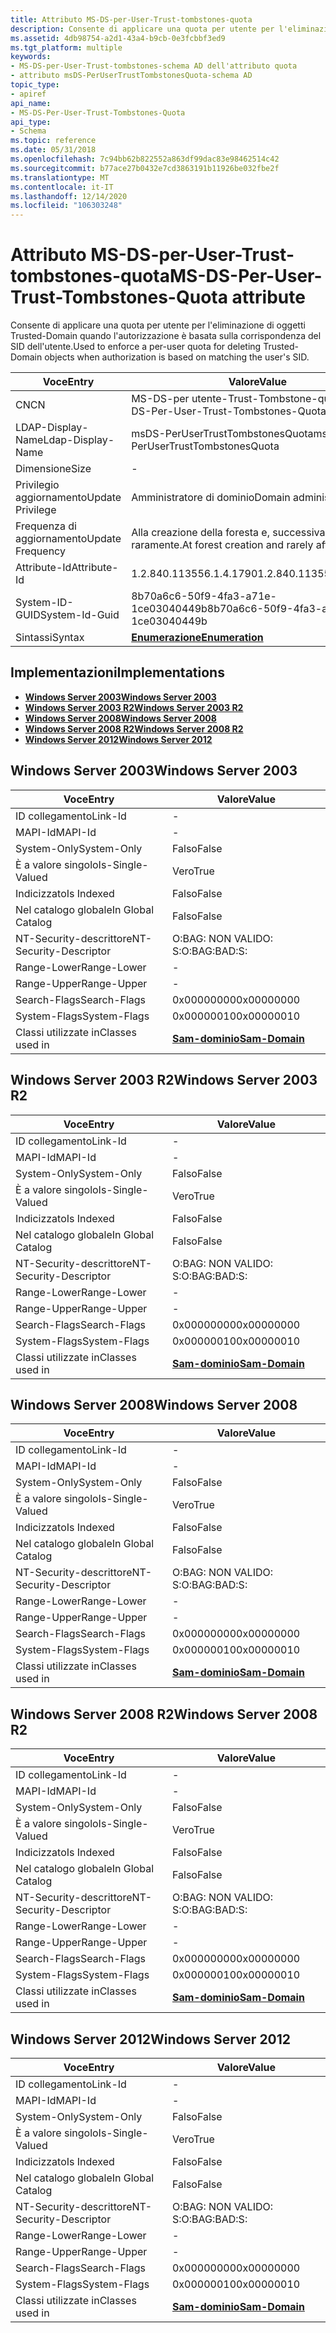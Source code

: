 ```yaml
---
title: Attributo MS-DS-per-User-Trust-tombstones-quota
description: Consente di applicare una quota per utente per l'eliminazione di oggetti Trusted-Domain quando l'autorizzazione è basata sulla corrispondenza del SID dell'utente.
ms.assetid: 4db98754-a2d1-43a4-b9cb-0e3fcbbf3ed9
ms.tgt_platform: multiple
keywords:
- MS-DS-per-User-Trust-tombstones-schema AD dell'attributo quota
- attributo msDS-PerUserTrustTombstonesQuota-schema AD
topic_type:
- apiref
api_name:
- MS-DS-Per-User-Trust-Tombstones-Quota
api_type:
- Schema
ms.topic: reference
ms.date: 05/31/2018
ms.openlocfilehash: 7c94bb62b822552a863df99dac83e98462514c42
ms.sourcegitcommit: b77ace27b0432e7cd3863191b11926be032fbe2f
ms.translationtype: MT
ms.contentlocale: it-IT
ms.lasthandoff: 12/14/2020
ms.locfileid: "106303248"
---
```

# <a name="ms-ds-per-user-trust-tombstones-quota-attribute"></a><span data-ttu-id="99052-105">Attributo MS-DS-per-User-Trust-tombstones-quota</span><span class="sxs-lookup"><span data-stu-id="99052-105">MS-DS-Per-User-Trust-Tombstones-Quota attribute</span></span>

<span data-ttu-id="99052-106">Consente di applicare una quota per utente per l'eliminazione di oggetti Trusted-Domain quando l'autorizzazione è basata sulla corrispondenza del SID dell'utente.</span><span class="sxs-lookup"><span data-stu-id="99052-106">Used to enforce a per-user quota for deleting Trusted-Domain objects when authorization is based on matching the user's SID.</span></span>



| <span data-ttu-id="99052-107">Voce</span><span class="sxs-lookup"><span data-stu-id="99052-107">Entry</span></span> | <span data-ttu-id="99052-108">Valore</span><span class="sxs-lookup"><span data-stu-id="99052-108">Value</span></span> |
|-------------------|-------------------------------------------|
| <span data-ttu-id="99052-109">CN</span><span class="sxs-lookup"><span data-stu-id="99052-109">CN</span></span>                | <span data-ttu-id="99052-110">MS-DS-per utente-Trust-Tombstone-quota</span><span class="sxs-lookup"><span data-stu-id="99052-110">MS-DS-Per-User-Trust-Tombstones-Quota</span></span>     |
| <span data-ttu-id="99052-111">LDAP-Display-Name</span><span class="sxs-lookup"><span data-stu-id="99052-111">Ldap-Display-Name</span></span> | <span data-ttu-id="99052-112">msDS-PerUserTrustTombstonesQuota</span><span class="sxs-lookup"><span data-stu-id="99052-112">msDS-PerUserTrustTombstonesQuota</span></span>          |
| <span data-ttu-id="99052-113">Dimensione</span><span class="sxs-lookup"><span data-stu-id="99052-113">Size</span></span>              | \-                                        |
| <span data-ttu-id="99052-114">Privilegio aggiornamento</span><span class="sxs-lookup"><span data-stu-id="99052-114">Update Privilege</span></span>  | <span data-ttu-id="99052-115">Amministratore di dominio</span><span class="sxs-lookup"><span data-stu-id="99052-115">Domain administrator</span></span>                      |
| <span data-ttu-id="99052-116">Frequenza di aggiornamento</span><span class="sxs-lookup"><span data-stu-id="99052-116">Update Frequency</span></span>  | <span data-ttu-id="99052-117">Alla creazione della foresta e, successivamente, raramente.</span><span class="sxs-lookup"><span data-stu-id="99052-117">At forest creation and rarely after that.</span></span> |
| <span data-ttu-id="99052-118">Attribute-Id</span><span class="sxs-lookup"><span data-stu-id="99052-118">Attribute-Id</span></span>      | <span data-ttu-id="99052-119">1.2.840.113556.1.4.1790</span><span class="sxs-lookup"><span data-stu-id="99052-119">1.2.840.113556.1.4.1790</span></span>                   |
| <span data-ttu-id="99052-120">System-ID-GUID</span><span class="sxs-lookup"><span data-stu-id="99052-120">System-Id-Guid</span></span>    | <span data-ttu-id="99052-121">8b70a6c6-50f9-4fa3-a71e-1ce03040449b</span><span class="sxs-lookup"><span data-stu-id="99052-121">8b70a6c6-50f9-4fa3-a71e-1ce03040449b</span></span>      |
| <span data-ttu-id="99052-122">Sintassi</span><span class="sxs-lookup"><span data-stu-id="99052-122">Syntax</span></span>            | [<span data-ttu-id="99052-123">**Enumerazione**</span><span class="sxs-lookup"><span data-stu-id="99052-123">**Enumeration**</span></span>](s-enumeration.md)      |



## <a name="implementations"></a><span data-ttu-id="99052-124">Implementazioni</span><span class="sxs-lookup"><span data-stu-id="99052-124">Implementations</span></span>

-   [<span data-ttu-id="99052-125">**Windows Server 2003**</span><span class="sxs-lookup"><span data-stu-id="99052-125">**Windows Server 2003**</span></span>](#windows-server-2003)
-   [<span data-ttu-id="99052-126">**Windows Server 2003 R2**</span><span class="sxs-lookup"><span data-stu-id="99052-126">**Windows Server 2003 R2**</span></span>](#windows-server-2003-r2)
-   [<span data-ttu-id="99052-127">**Windows Server 2008**</span><span class="sxs-lookup"><span data-stu-id="99052-127">**Windows Server 2008**</span></span>](#windows-server-2008)
-   [<span data-ttu-id="99052-128">**Windows Server 2008 R2**</span><span class="sxs-lookup"><span data-stu-id="99052-128">**Windows Server 2008 R2**</span></span>](#windows-server-2008-r2)
-   [<span data-ttu-id="99052-129">**Windows Server 2012**</span><span class="sxs-lookup"><span data-stu-id="99052-129">**Windows Server 2012**</span></span>](#windows-server-2012)

## <a name="windows-server-2003"></a><span data-ttu-id="99052-130">Windows Server 2003</span><span class="sxs-lookup"><span data-stu-id="99052-130">Windows Server 2003</span></span>



| <span data-ttu-id="99052-131">Voce</span><span class="sxs-lookup"><span data-stu-id="99052-131">Entry</span></span> | <span data-ttu-id="99052-132">Valore</span><span class="sxs-lookup"><span data-stu-id="99052-132">Value</span></span> |
|------------------------|----------------------------------------------|
| <span data-ttu-id="99052-133">ID collegamento</span><span class="sxs-lookup"><span data-stu-id="99052-133">Link-Id</span></span>                | \-                                           |
| <span data-ttu-id="99052-134">MAPI-Id</span><span class="sxs-lookup"><span data-stu-id="99052-134">MAPI-Id</span></span>                | \-                                           |
| <span data-ttu-id="99052-135">System-Only</span><span class="sxs-lookup"><span data-stu-id="99052-135">System-Only</span></span>            | <span data-ttu-id="99052-136">Falso</span><span class="sxs-lookup"><span data-stu-id="99052-136">False</span></span>                                        |
| <span data-ttu-id="99052-137">È a valore singolo</span><span class="sxs-lookup"><span data-stu-id="99052-137">Is-Single-Valued</span></span>       | <span data-ttu-id="99052-138">Vero</span><span class="sxs-lookup"><span data-stu-id="99052-138">True</span></span>                                         |
| <span data-ttu-id="99052-139">Indicizzato</span><span class="sxs-lookup"><span data-stu-id="99052-139">Is Indexed</span></span>             | <span data-ttu-id="99052-140">Falso</span><span class="sxs-lookup"><span data-stu-id="99052-140">False</span></span>                                        |
| <span data-ttu-id="99052-141">Nel catalogo globale</span><span class="sxs-lookup"><span data-stu-id="99052-141">In Global Catalog</span></span>      | <span data-ttu-id="99052-142">Falso</span><span class="sxs-lookup"><span data-stu-id="99052-142">False</span></span>                                        |
| <span data-ttu-id="99052-143">NT-Security-descrittore</span><span class="sxs-lookup"><span data-stu-id="99052-143">NT-Security-Descriptor</span></span> | <span data-ttu-id="99052-144">O:BAG: NON VALIDO: S:</span><span class="sxs-lookup"><span data-stu-id="99052-144">O:BAG:BAD:S:</span></span>                                 |
| <span data-ttu-id="99052-145">Range-Lower</span><span class="sxs-lookup"><span data-stu-id="99052-145">Range-Lower</span></span>            | \-                                           |
| <span data-ttu-id="99052-146">Range-Upper</span><span class="sxs-lookup"><span data-stu-id="99052-146">Range-Upper</span></span>            | \-                                           |
| <span data-ttu-id="99052-147">Search-Flags</span><span class="sxs-lookup"><span data-stu-id="99052-147">Search-Flags</span></span>           | <span data-ttu-id="99052-148">0x00000000</span><span class="sxs-lookup"><span data-stu-id="99052-148">0x00000000</span></span>                                   |
| <span data-ttu-id="99052-149">System-Flags</span><span class="sxs-lookup"><span data-stu-id="99052-149">System-Flags</span></span>           | <span data-ttu-id="99052-150">0x00000010</span><span class="sxs-lookup"><span data-stu-id="99052-150">0x00000010</span></span>                                   |
| <span data-ttu-id="99052-151">Classi utilizzate in</span><span class="sxs-lookup"><span data-stu-id="99052-151">Classes used in</span></span>        | [<span data-ttu-id="99052-152">**Sam-dominio**</span><span class="sxs-lookup"><span data-stu-id="99052-152">**Sam-Domain**</span></span>](c-samdomain.md)<br/> |



## <a name="windows-server-2003-r2"></a><span data-ttu-id="99052-153">Windows Server 2003 R2</span><span class="sxs-lookup"><span data-stu-id="99052-153">Windows Server 2003 R2</span></span>



| <span data-ttu-id="99052-154">Voce</span><span class="sxs-lookup"><span data-stu-id="99052-154">Entry</span></span> | <span data-ttu-id="99052-155">Valore</span><span class="sxs-lookup"><span data-stu-id="99052-155">Value</span></span> |
|------------------------|----------------------------------------------|
| <span data-ttu-id="99052-156">ID collegamento</span><span class="sxs-lookup"><span data-stu-id="99052-156">Link-Id</span></span>                | \-                                           |
| <span data-ttu-id="99052-157">MAPI-Id</span><span class="sxs-lookup"><span data-stu-id="99052-157">MAPI-Id</span></span>                | \-                                           |
| <span data-ttu-id="99052-158">System-Only</span><span class="sxs-lookup"><span data-stu-id="99052-158">System-Only</span></span>            | <span data-ttu-id="99052-159">Falso</span><span class="sxs-lookup"><span data-stu-id="99052-159">False</span></span>                                        |
| <span data-ttu-id="99052-160">È a valore singolo</span><span class="sxs-lookup"><span data-stu-id="99052-160">Is-Single-Valued</span></span>       | <span data-ttu-id="99052-161">Vero</span><span class="sxs-lookup"><span data-stu-id="99052-161">True</span></span>                                         |
| <span data-ttu-id="99052-162">Indicizzato</span><span class="sxs-lookup"><span data-stu-id="99052-162">Is Indexed</span></span>             | <span data-ttu-id="99052-163">Falso</span><span class="sxs-lookup"><span data-stu-id="99052-163">False</span></span>                                        |
| <span data-ttu-id="99052-164">Nel catalogo globale</span><span class="sxs-lookup"><span data-stu-id="99052-164">In Global Catalog</span></span>      | <span data-ttu-id="99052-165">Falso</span><span class="sxs-lookup"><span data-stu-id="99052-165">False</span></span>                                        |
| <span data-ttu-id="99052-166">NT-Security-descrittore</span><span class="sxs-lookup"><span data-stu-id="99052-166">NT-Security-Descriptor</span></span> | <span data-ttu-id="99052-167">O:BAG: NON VALIDO: S:</span><span class="sxs-lookup"><span data-stu-id="99052-167">O:BAG:BAD:S:</span></span>                                 |
| <span data-ttu-id="99052-168">Range-Lower</span><span class="sxs-lookup"><span data-stu-id="99052-168">Range-Lower</span></span>            | \-                                           |
| <span data-ttu-id="99052-169">Range-Upper</span><span class="sxs-lookup"><span data-stu-id="99052-169">Range-Upper</span></span>            | \-                                           |
| <span data-ttu-id="99052-170">Search-Flags</span><span class="sxs-lookup"><span data-stu-id="99052-170">Search-Flags</span></span>           | <span data-ttu-id="99052-171">0x00000000</span><span class="sxs-lookup"><span data-stu-id="99052-171">0x00000000</span></span>                                   |
| <span data-ttu-id="99052-172">System-Flags</span><span class="sxs-lookup"><span data-stu-id="99052-172">System-Flags</span></span>           | <span data-ttu-id="99052-173">0x00000010</span><span class="sxs-lookup"><span data-stu-id="99052-173">0x00000010</span></span>                                   |
| <span data-ttu-id="99052-174">Classi utilizzate in</span><span class="sxs-lookup"><span data-stu-id="99052-174">Classes used in</span></span>        | [<span data-ttu-id="99052-175">**Sam-dominio**</span><span class="sxs-lookup"><span data-stu-id="99052-175">**Sam-Domain**</span></span>](c-samdomain.md)<br/> |



## <a name="windows-server-2008"></a><span data-ttu-id="99052-176">Windows Server 2008</span><span class="sxs-lookup"><span data-stu-id="99052-176">Windows Server 2008</span></span>



| <span data-ttu-id="99052-177">Voce</span><span class="sxs-lookup"><span data-stu-id="99052-177">Entry</span></span> | <span data-ttu-id="99052-178">Valore</span><span class="sxs-lookup"><span data-stu-id="99052-178">Value</span></span> |
|------------------------|----------------------------------------------|
| <span data-ttu-id="99052-179">ID collegamento</span><span class="sxs-lookup"><span data-stu-id="99052-179">Link-Id</span></span>                | \-                                           |
| <span data-ttu-id="99052-180">MAPI-Id</span><span class="sxs-lookup"><span data-stu-id="99052-180">MAPI-Id</span></span>                | \-                                           |
| <span data-ttu-id="99052-181">System-Only</span><span class="sxs-lookup"><span data-stu-id="99052-181">System-Only</span></span>            | <span data-ttu-id="99052-182">Falso</span><span class="sxs-lookup"><span data-stu-id="99052-182">False</span></span>                                        |
| <span data-ttu-id="99052-183">È a valore singolo</span><span class="sxs-lookup"><span data-stu-id="99052-183">Is-Single-Valued</span></span>       | <span data-ttu-id="99052-184">Vero</span><span class="sxs-lookup"><span data-stu-id="99052-184">True</span></span>                                         |
| <span data-ttu-id="99052-185">Indicizzato</span><span class="sxs-lookup"><span data-stu-id="99052-185">Is Indexed</span></span>             | <span data-ttu-id="99052-186">Falso</span><span class="sxs-lookup"><span data-stu-id="99052-186">False</span></span>                                        |
| <span data-ttu-id="99052-187">Nel catalogo globale</span><span class="sxs-lookup"><span data-stu-id="99052-187">In Global Catalog</span></span>      | <span data-ttu-id="99052-188">Falso</span><span class="sxs-lookup"><span data-stu-id="99052-188">False</span></span>                                        |
| <span data-ttu-id="99052-189">NT-Security-descrittore</span><span class="sxs-lookup"><span data-stu-id="99052-189">NT-Security-Descriptor</span></span> | <span data-ttu-id="99052-190">O:BAG: NON VALIDO: S:</span><span class="sxs-lookup"><span data-stu-id="99052-190">O:BAG:BAD:S:</span></span>                                 |
| <span data-ttu-id="99052-191">Range-Lower</span><span class="sxs-lookup"><span data-stu-id="99052-191">Range-Lower</span></span>            | \-                                           |
| <span data-ttu-id="99052-192">Range-Upper</span><span class="sxs-lookup"><span data-stu-id="99052-192">Range-Upper</span></span>            | \-                                           |
| <span data-ttu-id="99052-193">Search-Flags</span><span class="sxs-lookup"><span data-stu-id="99052-193">Search-Flags</span></span>           | <span data-ttu-id="99052-194">0x00000000</span><span class="sxs-lookup"><span data-stu-id="99052-194">0x00000000</span></span>                                   |
| <span data-ttu-id="99052-195">System-Flags</span><span class="sxs-lookup"><span data-stu-id="99052-195">System-Flags</span></span>           | <span data-ttu-id="99052-196">0x00000010</span><span class="sxs-lookup"><span data-stu-id="99052-196">0x00000010</span></span>                                   |
| <span data-ttu-id="99052-197">Classi utilizzate in</span><span class="sxs-lookup"><span data-stu-id="99052-197">Classes used in</span></span>        | [<span data-ttu-id="99052-198">**Sam-dominio**</span><span class="sxs-lookup"><span data-stu-id="99052-198">**Sam-Domain**</span></span>](c-samdomain.md)<br/> |



## <a name="windows-server-2008-r2"></a><span data-ttu-id="99052-199">Windows Server 2008 R2</span><span class="sxs-lookup"><span data-stu-id="99052-199">Windows Server 2008 R2</span></span>



| <span data-ttu-id="99052-200">Voce</span><span class="sxs-lookup"><span data-stu-id="99052-200">Entry</span></span> | <span data-ttu-id="99052-201">Valore</span><span class="sxs-lookup"><span data-stu-id="99052-201">Value</span></span> |
|------------------------|----------------------------------------------|
| <span data-ttu-id="99052-202">ID collegamento</span><span class="sxs-lookup"><span data-stu-id="99052-202">Link-Id</span></span>                | \-                                           |
| <span data-ttu-id="99052-203">MAPI-Id</span><span class="sxs-lookup"><span data-stu-id="99052-203">MAPI-Id</span></span>                | \-                                           |
| <span data-ttu-id="99052-204">System-Only</span><span class="sxs-lookup"><span data-stu-id="99052-204">System-Only</span></span>            | <span data-ttu-id="99052-205">Falso</span><span class="sxs-lookup"><span data-stu-id="99052-205">False</span></span>                                        |
| <span data-ttu-id="99052-206">È a valore singolo</span><span class="sxs-lookup"><span data-stu-id="99052-206">Is-Single-Valued</span></span>       | <span data-ttu-id="99052-207">Vero</span><span class="sxs-lookup"><span data-stu-id="99052-207">True</span></span>                                         |
| <span data-ttu-id="99052-208">Indicizzato</span><span class="sxs-lookup"><span data-stu-id="99052-208">Is Indexed</span></span>             | <span data-ttu-id="99052-209">Falso</span><span class="sxs-lookup"><span data-stu-id="99052-209">False</span></span>                                        |
| <span data-ttu-id="99052-210">Nel catalogo globale</span><span class="sxs-lookup"><span data-stu-id="99052-210">In Global Catalog</span></span>      | <span data-ttu-id="99052-211">Falso</span><span class="sxs-lookup"><span data-stu-id="99052-211">False</span></span>                                        |
| <span data-ttu-id="99052-212">NT-Security-descrittore</span><span class="sxs-lookup"><span data-stu-id="99052-212">NT-Security-Descriptor</span></span> | <span data-ttu-id="99052-213">O:BAG: NON VALIDO: S:</span><span class="sxs-lookup"><span data-stu-id="99052-213">O:BAG:BAD:S:</span></span>                                 |
| <span data-ttu-id="99052-214">Range-Lower</span><span class="sxs-lookup"><span data-stu-id="99052-214">Range-Lower</span></span>            | \-                                           |
| <span data-ttu-id="99052-215">Range-Upper</span><span class="sxs-lookup"><span data-stu-id="99052-215">Range-Upper</span></span>            | \-                                           |
| <span data-ttu-id="99052-216">Search-Flags</span><span class="sxs-lookup"><span data-stu-id="99052-216">Search-Flags</span></span>           | <span data-ttu-id="99052-217">0x00000000</span><span class="sxs-lookup"><span data-stu-id="99052-217">0x00000000</span></span>                                   |
| <span data-ttu-id="99052-218">System-Flags</span><span class="sxs-lookup"><span data-stu-id="99052-218">System-Flags</span></span>           | <span data-ttu-id="99052-219">0x00000010</span><span class="sxs-lookup"><span data-stu-id="99052-219">0x00000010</span></span>                                   |
| <span data-ttu-id="99052-220">Classi utilizzate in</span><span class="sxs-lookup"><span data-stu-id="99052-220">Classes used in</span></span>        | [<span data-ttu-id="99052-221">**Sam-dominio**</span><span class="sxs-lookup"><span data-stu-id="99052-221">**Sam-Domain**</span></span>](c-samdomain.md)<br/> |



## <a name="windows-server-2012"></a><span data-ttu-id="99052-222">Windows Server 2012</span><span class="sxs-lookup"><span data-stu-id="99052-222">Windows Server 2012</span></span>



| <span data-ttu-id="99052-223">Voce</span><span class="sxs-lookup"><span data-stu-id="99052-223">Entry</span></span> | <span data-ttu-id="99052-224">Valore</span><span class="sxs-lookup"><span data-stu-id="99052-224">Value</span></span> |
|------------------------|----------------------------------------------|
| <span data-ttu-id="99052-225">ID collegamento</span><span class="sxs-lookup"><span data-stu-id="99052-225">Link-Id</span></span>                | \-                                           |
| <span data-ttu-id="99052-226">MAPI-Id</span><span class="sxs-lookup"><span data-stu-id="99052-226">MAPI-Id</span></span>                | \-                                           |
| <span data-ttu-id="99052-227">System-Only</span><span class="sxs-lookup"><span data-stu-id="99052-227">System-Only</span></span>            | <span data-ttu-id="99052-228">Falso</span><span class="sxs-lookup"><span data-stu-id="99052-228">False</span></span>                                        |
| <span data-ttu-id="99052-229">È a valore singolo</span><span class="sxs-lookup"><span data-stu-id="99052-229">Is-Single-Valued</span></span>       | <span data-ttu-id="99052-230">Vero</span><span class="sxs-lookup"><span data-stu-id="99052-230">True</span></span>                                         |
| <span data-ttu-id="99052-231">Indicizzato</span><span class="sxs-lookup"><span data-stu-id="99052-231">Is Indexed</span></span>             | <span data-ttu-id="99052-232">Falso</span><span class="sxs-lookup"><span data-stu-id="99052-232">False</span></span>                                        |
| <span data-ttu-id="99052-233">Nel catalogo globale</span><span class="sxs-lookup"><span data-stu-id="99052-233">In Global Catalog</span></span>      | <span data-ttu-id="99052-234">Falso</span><span class="sxs-lookup"><span data-stu-id="99052-234">False</span></span>                                        |
| <span data-ttu-id="99052-235">NT-Security-descrittore</span><span class="sxs-lookup"><span data-stu-id="99052-235">NT-Security-Descriptor</span></span> | <span data-ttu-id="99052-236">O:BAG: NON VALIDO: S:</span><span class="sxs-lookup"><span data-stu-id="99052-236">O:BAG:BAD:S:</span></span>                                 |
| <span data-ttu-id="99052-237">Range-Lower</span><span class="sxs-lookup"><span data-stu-id="99052-237">Range-Lower</span></span>            | \-                                           |
| <span data-ttu-id="99052-238">Range-Upper</span><span class="sxs-lookup"><span data-stu-id="99052-238">Range-Upper</span></span>            | \-                                           |
| <span data-ttu-id="99052-239">Search-Flags</span><span class="sxs-lookup"><span data-stu-id="99052-239">Search-Flags</span></span>           | <span data-ttu-id="99052-240">0x00000000</span><span class="sxs-lookup"><span data-stu-id="99052-240">0x00000000</span></span>                                   |
| <span data-ttu-id="99052-241">System-Flags</span><span class="sxs-lookup"><span data-stu-id="99052-241">System-Flags</span></span>           | <span data-ttu-id="99052-242">0x00000010</span><span class="sxs-lookup"><span data-stu-id="99052-242">0x00000010</span></span>                                   |
| <span data-ttu-id="99052-243">Classi utilizzate in</span><span class="sxs-lookup"><span data-stu-id="99052-243">Classes used in</span></span>        | [<span data-ttu-id="99052-244">**Sam-dominio**</span><span class="sxs-lookup"><span data-stu-id="99052-244">**Sam-Domain**</span></span>](c-samdomain.md)<br/> |



 

 





